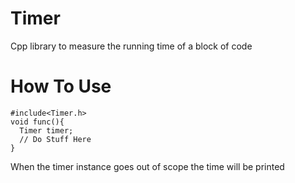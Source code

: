 # Timer
Cpp library to measure the running time of a block of code

# How To Use 

```
#include<Timer.h>
void func(){
  Timer timer;
  // Do Stuff Here
}
```
When the timer instance goes out of scope the time will be printed
